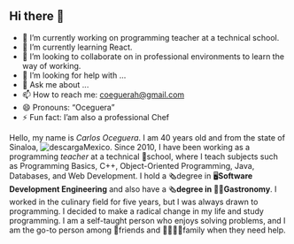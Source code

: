 ## Hi there 👋

- 🔭 I’m currently working on programming teacher at a technical school.
- 🌱 I’m currently learning React.
- 👯 I’m looking to collaborate on in professional environments to learn the way of working.
- 🤔 I’m looking for help with ...
- 💬 Ask me about ...
- 📫 How to reach me: coeguerah@gmail.com
- 😄 Pronouns: “Oceguera”
- ⚡ Fun fact: I’am also a professional Chef

Hello, my name is *Carlos Oceguera*. I am 40 years old and from the state of Sinaloa, ![descarga](https://github.com/chefoce/chefoce/assets/39680429/b46d49e4-6bd4-439b-96f8-8049b5b8960f)Mexico. Since 2010, I have been working as a programming *teacher* at a technical 🏫school, where I teach subjects such as Programming Basics, C++, Object-Oriented Programming, Java, Databases, and Web Development. I hold a 🗞degree in 🖥**Software Development Engineering** and also have a 🗞**degree in 👨‍🍳Gastronomy**. I worked in the culinary field for five years, but I was always drawn to programming. I decided to make a radical change in my life and study programming. I am a self-taught person who enjoys solving problems, and I am the go-to person among 🤗friends and 👨‍👩‍👧‍👦family when they need help.



